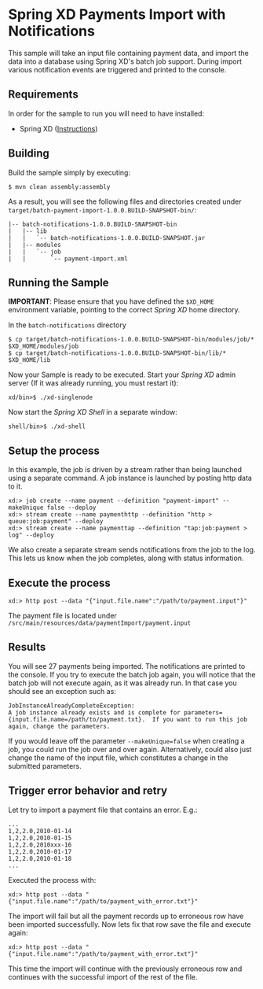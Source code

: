 Spring XD Payments Import with Notifications
============================================

This sample will take an input file containing payment data, and import the data into a database using Spring XD's batch job support. During import various notification events are triggered and printed to the console.

## Requirements

In order for the sample to run you will need to have installed:

* Spring XD ([Instructions](https://github.com/spring-projects/spring-xd/wiki/Getting-Started))

## Building

Build the sample simply by executing:

	$ mvn clean assembly:assembly

As a result, you will see the following files and directories created under `target/batch-payment-import-1.0.0.BUILD-SNAPSHOT-bin/`:

```
|-- batch-notifications-1.0.0.BUILD-SNAPSHOT-bin
|   |-- lib
|   |   `-- batch-notifications-1.0.0.BUILD-SNAPSHOT.jar
|   |-- modules
|   |   `-- job
|   |       `-- payment-import.xml
```

## Running the Sample

**IMPORTANT**: Please ensure that you have defined the `$XD_HOME` environment variable, pointing to the correct *Spring XD* home directory.

In the `batch-notifications` directory

	$ cp target/batch-notifications-1.0.0.BUILD-SNAPSHOT-bin/modules/job/* $XD_HOME/modules/job
	$ cp target/batch-notifications-1.0.0.BUILD-SNAPSHOT-bin/lib/* $XD_HOME/lib

Now your Sample is ready to be executed. Start your *Spring XD* admin server (If it was already running, you must restart it):

	xd/bin>$ ./xd-singlenode

Now start the *Spring XD Shell* in a separate window:

	shell/bin>$ ./xd-shell

## Setup the process

In this example, the job is driven by a stream rather than being launched using a separate command. A job instance is launched by posting http data to it.

	xd:> job create --name payment --definition "payment-import" --makeUnique false --deploy 
	xd:> stream create --name paymenthttp --definition "http > queue:job:payment" --deploy
	xd:> stream create --name paymenttap --definition "tap:job:payment > log" --deploy
	
We also create a separate stream sends notifications from the job to the log. This lets us know when the job completes, along with status information.

## Execute the process

	xd:> http post --data "{"input.file.name":"/path/to/payment.input"}"

The payment file is located under `/src/main/resources/data/paymentImport/payment.input`
	
## Results

You will see 27 payments being imported. The notifications are printed to the console. If you try to execute the batch job again, you will notice that the batch job will not execute again, as it was already run. In that case you should see an exception such as:

	JobInstanceAlreadyCompleteException:
	A job instance already exists and is complete for parameters={input.file.name=/path/to/payment.txt}.  If you want to run this job again, change the parameters.

If you would leave off the parameter `--makeUnique=false` when creating a job, you could run the job over and over again. Alternatively, could also just change the name of the input file, which constitutes a change in the submitted parameters.

## Trigger error behavior and retry

Let try to import a payment file that contains an error. E.g.:

	...
	1,2,2.0,2010-01-14
	1,2,2.0,2010-01-15
	1,2,2.0,2010xxx-16
	1,2,2.0,2010-01-17
	1,2,2.0,2010-01-18
	...

Executed the process with:

	xd:> http post --data "{"input.file.name":"/path/to/payment_with_error.txt"}"

The import will fail but all the payment records up to erroneous row have been imported successfully. Now lets fix that row save the file and execute again:

	xd:> http post --data "{"input.file.name":"/path/to/payment_with_error.txt"}"
	
This time the import will continue with the previously erroneous row and continues with the successful import of the rest of the file.

